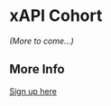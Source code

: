 # xAPI Cohort
_(More to come...)_

## More Info

[Sign up here](https://www.torrancelearning.com/xapi-cohort/)
